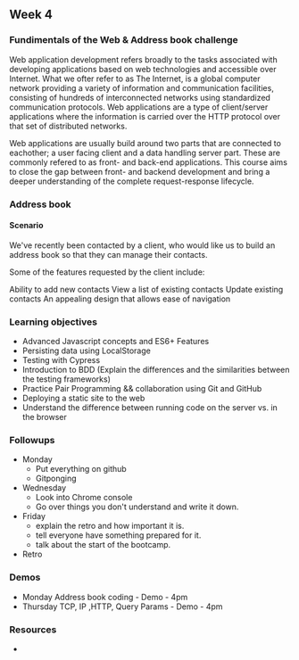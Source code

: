## Week 4 

### Fundimentals of the Web & Address book challenge 

Web application development refers broadly to the tasks associated with developing applications based on web technologies and accessible over Internet. 
What we ofter refer to as The Internet, is a global computer network providing a variety of information and communication facilities, consisting of hundreds of interconnected networks using standardized communication protocols. 
Web applications are a type of client/server applications where the information is carried over the HTTP protocol over that set of distributed networks.

Web applications are usually build around two parts that are connected to eachother; a user facing client and a data handling server part. These are commonly refered to as front- and back-end applications.
This course aims to close the gap between front- and backend development and bring a deeper understanding of the complete request-response lifecycle.

### Address book 

#### Scenario 
We've recently been contacted by a client, who would like us to build an address book so that they can manage their contacts.

Some of the features requested by the client include:

Ability to add new contacts
View a list of existing contacts
Update existing contacts
An appealing design that allows ease of navigation

### Learning objectives
* Advanced Javascript concepts and ES6+ Features
* Persisting data using LocalStorage
* Testing with Cypress
* Introduction to BDD (Explain the differences and the similarities between the testing frameworks)
* Practice Pair Programming && collaboration using Git and GitHub
* Deploying a static site to the web
* Understand the difference between running code on the server vs. in the browser

### Followups
- Monday
  - Put everything on github
  - Gitponging
- Wednesday
  - Look into Chrome console
  - Go over things you don't understand and write it down.
- Friday
  - explain the retro and how important it is.
  - tell everyone have something prepared for it.
  - talk about the start of the bootcamp.
- Retro

### Demos
* Monday Address book coding - Demo - 4pm  
* Thursday TCP, IP ,HTTP, Query Params - Demo - 4pm


### Resources
* 
